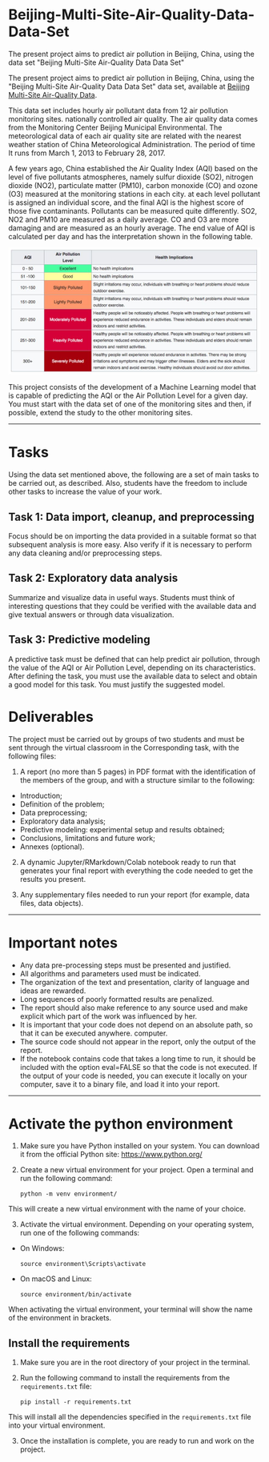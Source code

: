 # Beijing-Multi-Site-Air-Quality-Data-Data-Set
The present project aims to predict air pollution in Beijing, China, using the data set "Beijing Multi-Site Air-Quality Data Data Set"

The present project aims to predict air pollution in Beijing, China, using the
"Beijing Multi-Site Air-Quality Data Data Set" data set, available at [Beijing Multi-Site Air-Quality Data](http://archive.ics.uci.edu/dataset/501/beijing+multi+site+air+quality+data).

This data set includes hourly air pollutant data from 12 air pollution monitoring sites.
nationally controlled air quality. The air quality data comes from the Monitoring Center
Beijing Municipal Environmental. The meteorological data of each air quality site are related
with the nearest weather station of China Meteorological Administration. The period of time
It runs from March 1, 2013 to February 28, 2017.

A few years ago, China established the Air Quality Index (AQI) based on the level of five pollutants
atmospheres, namely sulfur dioxide (SO2), nitrogen dioxide (NO2), particulate matter (PM10),
carbon monoxide (CO) and ozone (O3) measured at the monitoring stations in each city. at each level
pollutant is assigned an individual score, and the final AQI is the highest score of those five
contaminants. Pollutants can be measured quite differently. SO2, NO2 and PM10 are measured
as a daily average. CO and O3 are more damaging and are measured as an hourly average. The end value of
AQI is calculated per day and has the interpretation shown in the following table.


![Table 1](/images/Health_Implications.jpg)


This project consists of the development of a Machine Learning model that is capable of predicting the AQI or the
Air Pollution Level for a given day. You must start with the data set of one of the
monitoring sites and then, if possible, extend the study to the other monitoring sites.

----------

# Tasks

Using the data set mentioned above, the following are a set of main tasks
to be carried out, as described. Also, students have the freedom to include other tasks
to increase the value of your work.

## Task 1: Data import, cleanup, and preprocessing

Focus should be on importing the data provided in a suitable format so that subsequent analysis is
more easy. Also verify if it is necessary to perform any data cleaning and/or preprocessing steps.

## Task 2: Exploratory data analysis
Summarize and visualize data in useful ways. Students must think of interesting questions that
they could be verified with the available data and give textual answers or through data visualization.

## Task 3: Predictive modeling
A predictive task must be defined that can help predict air pollution, through the value of the
AQI or Air Pollution Level, depending on its characteristics. After defining the task, you must
use the available data to select and obtain a good model for this task. You must justify the
suggested model.

# Deliverables
The project must be carried out by groups of two students and must be sent through the virtual classroom in the
Corresponding task, with the following files:

1. A report (no more than 5 pages) in PDF format with the identification of the members of the group, and with
a structure similar to the following:
-  Introduction;
-  Definition of the problem;
-   Data preprocessing;
-   Exploratory data analysis;
-   Predictive modeling: experimental setup and results obtained;
-   Conclusions, limitations and future work;
-   Annexes (optional).

2.  A dynamic Jupyter/RMarkdown/Colab notebook ready to run that generates your final report with everything
the code needed to get the results you present.

3. Any supplementary files needed to run your report (for example, data files,
data objects).

------
# Important notes

- Any data pre-processing steps must be presented and justified.
- All algorithms and parameters used must be indicated.
- The organization of the text and presentation, clarity of language and ideas are rewarded.
- Long sequences of poorly formatted results are penalized.
- The report should also make reference to any source used and make explicit which part of the
work was influenced by her.
- It is important that your code does not depend on an absolute path, so that it can be executed anywhere.
computer.
- The source code should not appear in the report, only the output of the report.
- If the notebook contains code that takes a long time to run, it should be included with the option
eval=FALSE so that the code is not executed. If the output of your code is needed, you can execute it
locally on your computer, save it to a binary file, and load it into your report.

---------

# Activate the python environment

1. Make sure you have Python installed on your system. You can download it from the official Python site: https://www.python.org/

2. Create a new virtual environment for your project. Open a terminal and run the following command:

     ```
     python -m venv environment/
     ```

This will create a new virtual environment with the name of your choice.

3. Activate the virtual environment. Depending on your operating system, run one of the following commands:

- On Windows:

   ```
   source environment\Scripts\activate
   ```

- On macOS and Linux:

   ```
   source environment/bin/activate
   ```

When activating the virtual environment, your terminal will show the name of the environment in brackets.

## Install the requirements

1. Make sure you are in the root directory of your project in the terminal.

2. Run the following command to install the requirements from the `requirements.txt` file:

     ```
     pip install -r requirements.txt
     ```

This will install all the dependencies specified in the `requirements.txt` file into your virtual environment.

3. Once the installation is complete, you are ready to run and work on the project.

